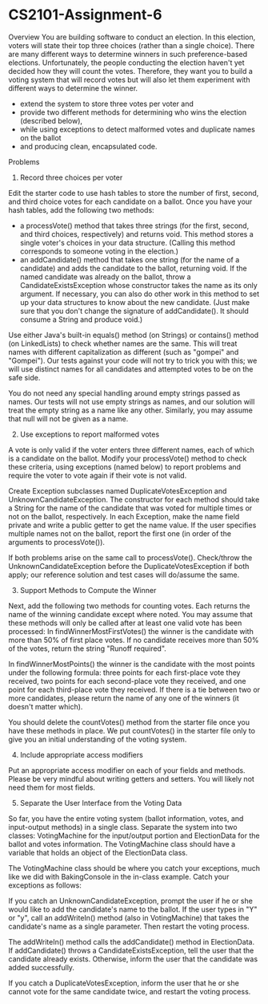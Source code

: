 # CS2101-Assignment-6
Overview
You are building software to conduct an election. In this election, voters will state their top three choices (rather than a single choice). There are many different ways to determine winners in such preference-based elections. Unfortunately, the people conducting the election haven't yet decided how they will count the votes. Therefore, they want you to build a voting system that will record votes but will also let them experiment with different ways to determine the winner.

- extend the system to store three votes per voter and
- provide two different methods for determining who wins the election (described below),
- while using exceptions to detect malformed votes and duplicate names on the ballot
- and producing clean, encapsulated code.

Problems

1. Record three choices per voter

Edit the starter code to use hash tables to store the number of first, second, and third choice votes for each candidate on a ballot.
Once you have your hash tables, add the following two methods:

- a processVote() method that takes three strings (for the first, second, and third choices, respectively) and returns void. This method stores a single voter's choices in your data structure. (Calling this method corresponds to someone voting in the election.)
- an addCandidate() method that takes one string (for the name of a candidate) and adds the candidate to the ballot, returning void. If the named candidate was already on the ballot, throw a CandidateExistsException whose constructor takes the name as its only argument. If necessary, you can also do other work in this method to set up your data structures to know about the new candidate. (Just make sure that you don't change the signature of addCandidate(). It should consume a String and produce void.)

Use either Java's built-in equals() method (on Strings) or contains() method (on LinkedLists) to check whether names are the same. This will treat names with different capitalization as different (such as "gompei" and "Gompei"). Our tests against your code will not try to trick you with this; we will use distinct names for all candidates and attempted votes to be on the safe side.

You do not need any special handling around empty strings passed as names. Our tests will not use empty strings as names, and our solution will treat the empty string as a name like any other. Similarly, you may assume that null will not be given as a name.

2. Use exceptions to report malformed votes

A vote is only valid if the voter enters three different names, each of which is a candidate on the ballot. Modify your processVote() method to check these criteria, using exceptions (named below) to report problems and require the voter to vote again if their vote is not valid.

Create Exception subclasses named DuplicateVotesException and UnknownCandidateException. The constructor for each method should take a String for the name of the candidate that was voted for multiple times or not on the ballot, respectively. In each Exception, make the name field private and write a public getter to get the name value. If the user specifies multiple names not on the ballot, report the first one (in order of the arguments to processVote()).

If both problems arise on the same call to processVote(). Check/throw the UnknownCandidateException before the DuplicateVotesException if both apply; our reference solution and test cases will do/assume the same.

3. Support Methods to Compute the Winner

Next, add the following two methods for counting votes. Each returns the name of the winning candidate except where noted. You may assume that these methods will only be called after at least one valid vote has been processed:
In findWinnerMostFirstVotes() the winner is the candidate with more than 50% of first place votes. If no candidate receives more than 50% of the votes, return the string "Runoff required".

In findWinnerMostPoints() the winner is the candidate with the most points under the following formula: three points for each first-place vote they received, two points for each second-place vote they received, and one point for each third-place vote they received. If there is a tie between two or more candidates, please return the name of any one of the winners (it doesn't matter which).

You should delete the countVotes() method from the starter file once you have these methods in place. We put countVotes() in the starter file only to give you an initial understanding of the voting system.

4. Include appropriate access modifiers

Put an appropriate access modifier on each of your fields and methods. Please be very mindful about writing getters and setters. You will likely not need them for most fields.

5. Separate the User Interface from the Voting Data

So far, you have the entire voting system (ballot information, votes, and input-output methods) in a single class. Separate the system into two classes: VotingMachine for the input/output portion and ElectionData for the ballot and votes information. The VotingMachine class should have a variable that holds an object of the ElectionData class.

The VotingMachine class should be where you catch your exceptions, much like we did with BakingConsole in the in-class example. Catch your exceptions as follows:

If you catch an UnknownCandidateException, prompt the user if he or she would like to add the candidate's name to the ballot. If the user types in "Y" or "y", call an addWriteIn() method (also in VotingMachine) that takes the candidate's name as a single parameter. Then restart the voting process.

The addWriteIn() method calls the addCandidate() method in ElectionData. If addCandidate() throws a CandidateExistsException, tell the user that the candidate already exists. Otherwise, inform the user that the candidate was added successfully.

If you catch a DuplicateVotesException, inform the user that he or she cannot vote for the same candidate twice, and restart the voting process.

